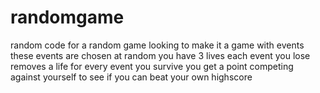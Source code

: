 # randomgame
random code for a random game
looking to make it a game with events
these events are chosen at random
you have 3 lives
each event you lose removes a life
for every event you survive you get a point
competing against yourself to see if you can beat your own highscore
